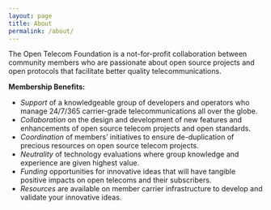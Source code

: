 ```yaml
---
layout: page
title: About
permalink: /about/
---
```


The Open Telecom Foundation is a not-for-profit collaboration between community members who are passionate about open source projects and open protocols that facilitate better quality telecommunications. 

**Membership Benefits:**

* *Support* of a knowledgeable group of developers and operators who manage 24/7/365 carrier-grade telecommunications all over the globe.
* *Collaboration* on the design and development of new features and enhancements of open source telecom projects and open standards. 
* *Coordination* of members’ initiatives to ensure de-duplication of precious resources on open source telecom projects.
* *Neutrality* of technology evaluations where group knowledge and experience are given highest value.
* *Funding* opportunities for innovative ideas that will have tangible positive impacts on open telecoms and their subscribers. 
* *Resources* are available on member carrier infrastructure to develop and validate your innovative ideas.

